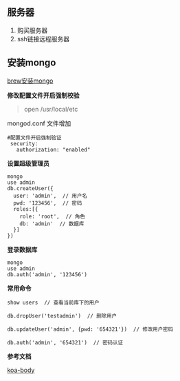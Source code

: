 ## 服务器
1. 购买服务器
2. ssh链接远程服务器

## 安装mongo
[brew安装mongo](https://developer.aliyun.com/article/760052)

**修改配置文件开启强制校验**
> open /usr/local/etc

mongod.conf 文件增加
```
#配置文件开启强制验证
 security:
   authorization: "enabled"
```

**设置超级管理员**

```
mongo
use admin  
db.createUser({
  user: 'admin',  // 用户名
  pwd: '123456',  // 密码
  roles:[{
    role: 'root',  // 角色
    db: 'admin'  // 数据库
  }]
})
```

**登录数据库**
```
mongo
use admin
db.auth('admin', '123456')
```

**常用命令**
```
show users  // 查看当前库下的用户

db.dropUser('testadmin')  // 删除用户

db.updateUser('admin', {pwd: '654321'})  // 修改用户密码

db.auth('admin', '654321')  // 密码认证
```


**参考文档**

[koa-body](http://www.ptbird.cn/koa-body.html)


